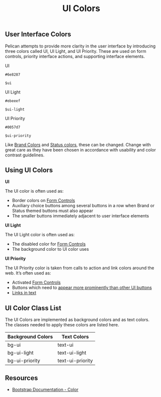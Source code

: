﻿---
title: UI Colors
summary: Pelican uses UI colors to help define important interface cues.
tags: color
layout: guide
eleventyNavigation:
  key: UI Colors
  parent: Foundation
  order: 3
  excerpt: Pelican uses UI colors to help define important interface cues.
  img: /img/illustrations/illus-ui-colors.svg
---

## User Interface Colors

Pelican attempts to provide more clarity in the user interface by introducing three colors called UI, UI Light, and UI Priority. These are used on form controls, priority interface actions, and supporting interface elements.

<div class="row mb-12">
    <div class="col-md-6 col-xl-3">
        <div class="card border-0">
            <div class="bg-ui rounded-top pd-color-block"></div>
            <div class="card-body">
                <p class="mb-0 fw-bold">UI</p>
                <p class="mb-0"><code>#6e8287</code></p>
                <p class="mb-0"><code>$ui</code></p>
            </div>
        </div>
    </div>
    <div class="col-md-6 col-xl-3">
        <div class="card border-0">
            <div class="bg-ui-light rounded-top pd-color-block"></div>
            <div class="card-body">
                <p class="mb-0 fw-bold">UI Light</p>
                <p class="mb-0"><code>#ebeeef</code></p>
                <p class="mb-0"><code>$ui-light</code></p>
            </div>
        </div>
    </div>
    <div class="col-md-6 col-xl-3">
        <div class="card border-0">
            <div class="bg-ui-priority rounded-top pd-color-block"></div>
            <div class="card-body">
                <p class="mb-0 fw-bold">UI Priority</p>
                <p class="mb-0"><code>#0057d7</code></p>
                <p class="mb-0"><code>$ui-priority</code></p>
            </div>
        </div>
    </div>
</div>

Like [Brand Colors](/foundation/status-colors) and [Status colors](/foundation/status-colors), these can be changed. Change with great care as they have been chosen in accordance with usability and color contrast guidelines.

## Using UI Colors

**UI**

The UI color is often used as:

- Border colors on [Form Controls](/form-controls/)
- Auxiliary choice buttons among several buttons in a row when Brand or Status themed buttons must also appear
- The smaller buttons immediately adjacent to user interface elements

**UI Light**

The UI Light color is often used as:

- The disabled color for [Form Controls](/form-controls/)
- The background color to UI color uses

**UI Priority**

The UI Priority color is taken from calls to action and link colors around the web. It’s often used as:

- Activated [Form Controls](/form-controls/)
- Buttons which need to [appear more prominently than other UI buttons](/foundation/ui-colors/#ui-vs-ui-blue)
- [Links in text](/accessibility/about-accessibility/)

## UI Color Class List

The UI Colors are implemented as background colors and as text colors. The classes needed to apply these colors are listed here.

<table class="table table-striped mb-12">
    <thead>
        <tr>
            <th>Background Colors</th>
            <th>Text Colors</th>
        </tr>
    </thead>
    <tbody class="h5">
        <tr>
            <td><span class="badge badge-ui">bg-ui</span></td>
            <td><span class="badge bg-transparent text-ui">text-ui</span></td>
        </tr> 
        <tr>
            <td><span class="badge bg-ui-light">bg-ui-light</span></td>
            <td><span class="badge bg-transparent text-ui-light">text-ui-light</span></td>
        </tr> 
        <tr>
            <td><span class="badge bg-ui-priority">bg-ui-priority</span></td>
            <td><span class="badge bg-transparent text-ui-priority">text-ui-priority</span></td>
        </tr>                                
    </tbody>
</table>

## Resources

- [Bootstrap Documentation - Color](https://getbootstrap.com/docs/5.3/utilities/colors/)
